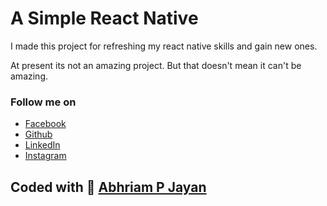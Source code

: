 # A Simple React Native

I made this project for refreshing my react native skills and gain new ones.

At present its not an amazing project. But that doesn't mean it can't be amazing. 

### Follow me on

* [Facebook](https://facebook.com/abhirampjayan)
* [Github](https://github.com/abhirampjayan)
* [LinkedIn](https://linkedin.com/in/abhirampjayan)
* [Instagram](https://instagram.com/abhirampjayan)

## Coded with 💚 [Abhriam P Jayan](https://abhirampjayan.com/)